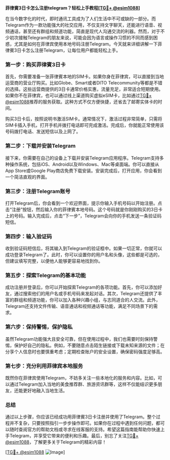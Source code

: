 **菲律賓3日卡怎么注册telegram？轻松上手教程[[TG💪+ @esim1088](https://t.me/s/esim1088)]**

在当今数字化的时代，即时通讯工具成为了人们生活中不可或缺的一部分。而Telegram作为一款功能强大的社交应用，不仅支持文字聊天，还能进行语音、视频通话，甚至还有群组和频道功能，简直是现代人沟通交流的利器。然而，对于不少初次接触Telegram的朋友来说，可能会因为语言或操作习惯的不同而感到困惑，尤其是如何在菲律宾使用本地号码注册Telegram。今天就来详细讲解一下菲律賓3日卡怎么注册Telegram，让每位用户都能轻松上手。

### **第一步：购买菲律賓3日卡**

首先，你需要准备一张菲律賓本地的SIM卡。如果你身在菲律宾，可以直接到当地运营商的营业厅购买。比如Globe、Smart或者DITO Telecommunity等都是不错的选择。这些运营商提供的3日卡通常价格实惠，流量充足，非常适合短期使用。如果你不在菲律宾，也可以通过线上渠道购买虚拟eSIM卡，比如通过[TG💪+ @esim1088](https://t.me/s/esim1088)推荐的服务获取。这种方式不仅方便快捷，还省去了邮寄实体卡的时间。

购买3日卡后，按照说明书激活SIM卡。通常情况下，激活过程非常简单，只需将SIM卡插入手机，打开手机并拨打电话即可完成激活。完成后，你就能正常使用该号码拨打电话、发送短信以及上网了。

### **第二步：下载并安装Telegram**

接下来，你需要在自己的设备上下载并安装Telegram应用程序。Telegram支持多种操作系统，包括iOS、Android以及Windows、Mac等桌面端。你可以直接从App Store或Google Play商店免费下载安装。安装完成后，打开应用，你会看到一个简洁直观的界面。

### **第三步：注册Telegram账号**

打开Telegram后，你会看到一个欢迎界面，提示你输入手机号码以开始注册。点击“注册”按钮，然后输入你的菲律賓本地号码。这个号码就是你刚刚购买的3日卡上的号码。输入完成后，点击“下一步”，Telegram会向你的手机发送一条验证码短信。

### **第四步：输入验证码**

收到验证码短信后，将其输入到Telegram的验证框中。如果一切正常，你就可以成功登录Telegram了。此时，你可以设置你的用户名和头像，这些都是可选的，但建议填写完整，以便他人能够更容易地找到你。

### **第五步：探索Telegram的基本功能**

成功注册并登录后，你可以开始探索Telegram的各项功能。首先，你可以添加好友，通过搜索他们的用户名或手机号码来发起对话。其次，Telegram还提供了丰富的群组和频道功能，你可以加入各种兴趣小组，与志同道合的人交流。此外，Telegram还支持文件传输、语音通话和视频通话等功能，满足不同场景下的需求。

### **第六步：保持警惕，保护隐私**

虽然Telegram功能强大且安全可靠，但在使用过程中，我们也需要时刻保持警惕，保护好自己的隐私。例如，不要随意点击陌生链接或下载未知来源的文件；在分享个人信息时也要慎重考虑；定期检查账户的安全设置，确保密码强度足够高。

### **第七步：充分利用菲律宾本地服务**

既然你在菲律宾使用Telegram，不妨多关注一些本地化的服务和内容。比如，可以通过Telegram加入当地的美食推荐群、旅游资讯群等，这样不仅能结识更多朋友，还能更好地融入当地生活。

### **总结**

通过以上步骤，你应该已经成功用菲律賓3日卡注册并使用了Telegram。整个过程并不复杂，只要按照指引一步步操作即可。如果你在过程中遇到任何问题，都可以随时查阅官方的帮助文档或寻求在线客服的支持。希望这篇指南能帮助你快速上手Telegram，并享受它带来的便利和乐趣。最后，别忘了关注[TG💪+ @esim1088](https://t.me/s/esim1088)，了解更多关于Telegram的精彩内容！

[[TG💪+ @esim1088](https://t.me/s/esim1088) ![Image](https://i.postimg.cc/4NQfJmqS/Snipaste-2025-05-13-00-14-12.png)]